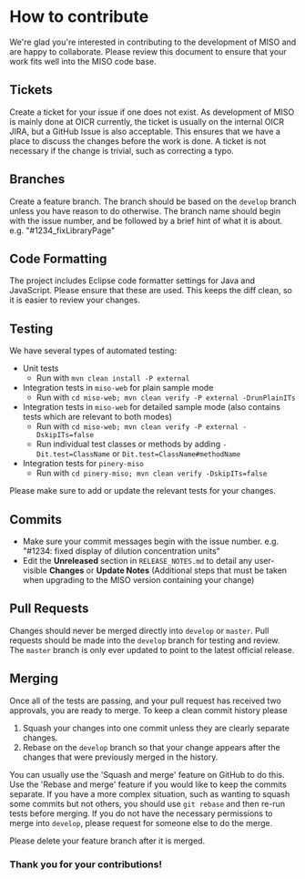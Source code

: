 # How to contribute

We're glad you're interested in contributing to the development of MISO and are happy to collaborate.
Please review this document to ensure that your work fits well into the MISO code base.

## Tickets

Create a ticket for your issue if one does not exist. As development of MISO is mainly done at OICR
currently, the ticket is usually on the internal OICR JIRA, but a GitHub Issue is also acceptable.
This ensures that we have a place to discuss the changes before the work is done. A ticket is not
necessary if the change is trivial, such as correcting a typo.

## Branches

Create a feature branch. The branch should be based on the `develop` branch unless you have reason
to do otherwise. The branch name should begin with the issue number, and be followed by a brief hint
of what it is about. e.g. "#1234_fixLibraryPage"

## Code Formatting

The project includes Eclipse code formatter settings for Java and JavaScript. Please ensure that
these are used. This keeps the diff clean, so it is easier to review your changes.

## Testing

We have several types of automated testing:

* Unit tests
  * Run with `mvn clean install -P external`
* Integration tests in `miso-web` for plain sample mode
  * Run with `cd miso-web; mvn clean verify -P external -DrunPlainITs`
* Integration tests in `miso-web` for detailed sample mode (also contains tests which are relevant to both modes)
  * Run with `cd miso-web; mvn clean verify -P external -DskipITs=false`
  * Run individual test classes or methods by adding `-Dit.test=ClassName` or `Dit.test=ClassName#methodName`
* Integration tests for `pinery-miso`
  * Run with `cd pinery-miso; mvn clean verify -DskipITs=false`

Please make sure to add or update the relevant tests for your changes.

## Commits

* Make sure your commit messages begin with the issue number. e.g. "#1234: fixed display of
  dilution concentration units"
* Edit the **Unreleased** section in `RELEASE_NOTES.md` to detail any user-visible **Changes** or
  **Update Notes** (Additional steps that must be taken when upgrading to the MISO version
  containing your change)

## Pull Requests

Changes should never be merged directly into `develop` or `master`. Pull requests should be made into
the `develop` branch for testing and review. The `master` branch is only ever updated to point to the
latest official release.

## Merging

Once all of the tests are passing, and your pull request has received two approvals, you are ready to
merge. To keep a clean commit history please

1. Squash your changes into one commit unless they are clearly separate changes.
2. Rebase on the `develop` branch so that your change appears after the changes that were previously
merged in the history.

You can usually use the 'Squash and merge' feature on GitHub to do this. Use the 'Rebase and merge'
feature if you would like to keep the commits separate. If you have a more complex situation, such as
wanting to squash some commits but not others, you should use `git rebase` and then re-run tests
before merging. If you do not have the necessary permissions to merge into `develop`, please request
for someone else to do the merge.

Please delete your feature branch after it is merged.

### Thank you for your contributions!

